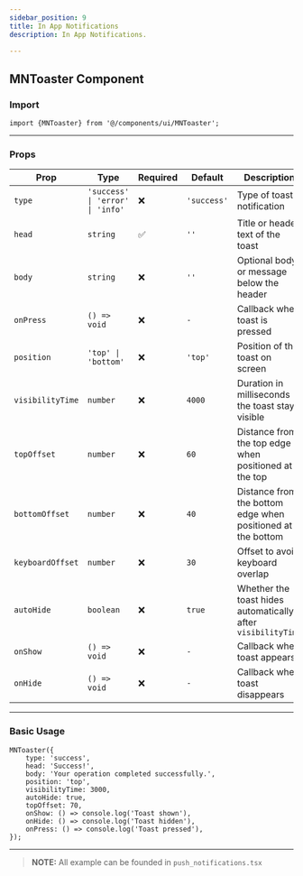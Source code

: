 ```yaml
---
sidebar_position: 9
title: In App Notifications
description: In App Notifications.

---
```


## MNToaster Component

### Import

```tsx
import {MNToaster} from '@/components/ui/MNToaster';
```

---

### Props

| Prop             | Type                             | Required | Default     | Description                                                  |
|------------------|----------------------------------|----------|-------------|--------------------------------------------------------------|
| `type`           | `'success' \| 'error' \| 'info'` | ❌        | `'success'` | Type of toast notification                                   |
| `head`           | `string`                         | ✅        | `''`        | Title or header text of the toast                            |
| `body`           | `string`                         | ❌        | `''`        | Optional body or message below the header                    |
| `onPress`        | `() => void`                     | ❌        | `-` | Callback when toast is pressed                               |
| `position`       | `'top' \| 'bottom'`              | ❌        | `'top'`     | Position of the toast on screen                              |
| `visibilityTime` | `number`                         | ❌        | `4000`      | Duration in milliseconds the toast stays visible             |
| `topOffset`      | `number`                         | ❌        | `60`        | Distance from the top edge when positioned at the top        |
| `bottomOffset`   | `number`                         | ❌        | `40`        | Distance from the bottom edge when positioned at the bottom  |
| `keyboardOffset` | `number`                         | ❌        | `30`        | Offset to avoid keyboard overlap                             |
| `autoHide`       | `boolean`                        | ❌        | `true`      | Whether the toast hides automatically after `visibilityTime` |
| `onShow`         | `() => void`                     | ❌        | `-` | Callback when toast appears                                  |
| `onHide`         | `() => void`                     | ❌        | `-` | Callback when toast disappears                               |

---

### Basic Usage

```tsx
MNToaster({
    type: 'success',
    head: 'Success!',
    body: 'Your operation completed successfully.',
    position: 'top',
    visibilityTime: 3000,
    autoHide: true,
    topOffset: 70,
    onShow: () => console.log('Toast shown'),
    onHide: () => console.log('Toast hidden'),
    onPress: () => console.log('Toast pressed'),
});
```

---

> **NOTE:**
> All example can be founded in `push_notifications.tsx`